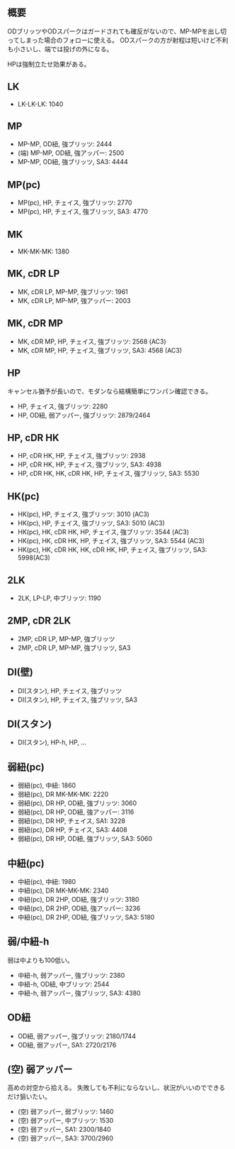 ## 概要

ODブリッツやODスパークはガードされても確反がないので、MP-MPを出し切ってしまった場合のフォローに使える。
ODスパークの方が射程は短いけど不利も小さいし、端では投げの外になる。

HPは強制立たせ効果がある。

## LK

- LK-LK-LK: 1040

## MP

- MP-MP, OD紐, 強ブリッツ: 2444
- (端) MP-MP, OD紐, 強アッパー: 2500
- MP-MP, OD紐, 強ブリッツ, SA3: 4444

## MP(pc)

- MP(pc), HP, チェイス, 強ブリッツ: 2770
- MP(pc), HP, チェイス, 強ブリッツ, SA3: 4770

## MK

- MK-MK-MK: 1380

## MK, cDR LP

- MK, cDR LP, MP-MP, 強ブリッツ: 1961
- MK, cDR LP, MP-MP, 強アッパー: 2003

## MK, cDR MP

- MK, cDR MP, HP, チェイス, 強ブリッツ: 2568 (AC3)
- MK, cDR MP, HP, チェイス, 強ブリッツ, SA3: 4568 (AC3)

## HP

キャンセル猶予が長いので、モダンなら結構簡単にワンパン確認できる。

- HP, チェイス, 強ブリッツ: 2280
- HP, OD紐, 弱アッパー, 強ブリッツ: 2879/2464

## HP, cDR HK

- HP, cDR HK, HP, チェイス, 強ブリッツ: 2938
- HP, cDR HK, HP, チェイス, 強ブリッツ, SA3: 4938
- HP, cDR HK, HK, cDR HK, HP, チェイス, 強ブリッツ, SA3: 5530

## HK(pc)

- HK(pc), HP, チェイス, 強ブリッツ: 3010 (AC3)
- HK(pc), HP, チェイス, 強ブリッツ, SA3: 5010 (AC3)
- HK(pc), HK, cDR HK, HP, チェイス, 強ブリッツ: 3544 (AC3)
- HK(pc), HK, cDR HK, HP, チェイス, 強ブリッツ, SA3: 5544 (AC3)
- HK(pc), HK, cDR HK, HK, cDR HK, HP, チェイス, 強ブリッツ, SA3: 5998(AC3)

## 2LK

- 2LK, LP-LP, 中ブリッツ: 1190

## 2MP, cDR 2LK

- 2MP, cDR LP, MP-MP, 強ブリッツ
- 2MP, cDR LP, MP-MP, 強ブリッツ, SA3

## DI(壁)

- DI(スタン), HP, チェイス, 強ブリッツ
- DI(スタン), HP, チェイス, 強ブリッツ, SA3

## DI(スタン)

- DI(スタン), HP-h, HP, ...

## 弱紐(pc)

- 弱紐(pc), 中紐: 1860
- 弱紐(pc), DR MK-MK-MK: 2220
- 弱紐(pc), DR HP, OD紐, 強ブリッツ: 3060
- 弱紐(pc), DR HP, OD紐, 強アッパー: 3116
- 弱紐(pc), DR HP, チェイス, SA1: 3228
- 弱紐(pc), DR HP, チェイス, SA3: 4408
- 弱紐(pc), DR HP, OD紐, 強ブリッツ, SA3: 5060

## 中紐(pc)

- 中紐(pc), 中紐: 1980
- 中紐(pc), DR MK-MK-MK: 2340
- 中紐(pc), DR 2HP, OD紐, 強ブリッツ: 3180
- 中紐(pc), DR 2HP, OD紐, 強アッパー: 3236
- 中紐(pc), DR 2HP, OD紐, 強ブリッツ, SA3: 5180

## 弱/中紐-h

弱は中よりも100低い。

- 中紐-h, 弱アッパー, 強ブリッツ: 2380
- 中紐-h, OD紐, 中ブリッツ: 2544
- 中紐-h, 弱アッパー, 強ブリッツ, SA3: 4380

## OD紐

- OD紐, 弱アッパー, 強ブリッツ: 2180/1744
- OD紐, 弱アッパー, SA1: 2720/2176

## (空) 弱アッパー

高めの対空から拾える。
失敗しても不利にならないし、状況がいいのでできるだけ狙いたい。

- (空) 弱アッパー, 弱ブリッツ: 1460
- (空) 弱アッパー, 中ブリッツ: 1530
- (空) 弱アッパー, SA1: 2300/1840
- (空) 弱アッパー, SA3: 3700/2960

